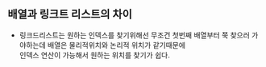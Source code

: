 ## 배열과 링크트 리스트의 차이
- 링크드리스트는 원하는 인덱스를 찾기위해선 무조건 첫번째 배열부터 쭉 찾으러 가야하는데 배열은 물리적위치와 논리적 위치가 같기때문에   
  인덱스 연산이 가능해서 원하는 위치를 찾기가 쉽다.
